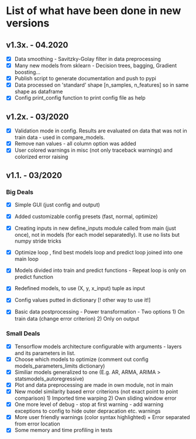 # List of what have been done in new versions

## v1.3x. - 04.2020

- [x] Data smoothing - Savitzky-Golay filter in data preprocessing
- [x] Many new models from sklearn - Decision trees, bagging, Gradient boosting...
- [x] Publish script to generate documentation and push to pypi
- [x] Data processed on 'standard' shape [n_samples, n_features] so in same shape as dataframe
- [x] Config print_config function to print config file as help

## v1.2x. - 03/2020

- [x] Validation mode in config. Results are evaluated on data that was not in train data - used in compare_models.
- [x] Remove nan values - all column option was added
- [x] User colored warnings in misc (not only traceback warnings) and colorized error raising

## v1.1. - 03/2020

### Big Deals

- [x] Simple GUI (just config and output)
- [x] Added customizable config presets (fast, normal, optimize)
- [x] Creating inputs in new define_inputs module called from main (just once), not in models (for each model separatedly). It use no lists but numpy stride tricks
- [x] Optimize loop , find best models loop and predict loop joined into one main loop
- [x] Models divided into train and predict functions
        - Repeat loop is only on predict function
- [x] Redefined models, to use (X, y, x_input) tuple as input
- [x] Config values putted in dictionary [! other way to use it!]
- [x] Basic data postprocessing - Power transformation  - Two options
         1) On train data (change error criterion)
         2) Only on output


### Small Deals
- [x] Tensorflow models architecture configurable with arguments - layers and its parameters in list.
- [x] Choose which models to optimize (comment out config models_parameters_limits dictionary)
- [x] Similiar models generalized to one (E.g. AR, ARMA, ARIMA > statsmodels_autoregressive)
- [x] Plot and data preprocessing are made in own module, not in main
- [x] New model similarity based error criterions (not exact point to point comparison)
        1) Imported time warping
        2) Own sliding window error
- [x] One more level of debug - stop at first warning - add warning exceptions to config to hide outer depracation etc. warnings
- [x] More user friendly warnings (color syntax highlighted) + Error separated from error location 
- [x] Some memory and time profiling in tests
